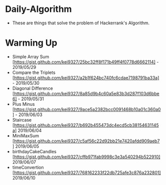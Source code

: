 # Daily-Algorithm
- These are things that solve the problem of Hackerrank's Algorithm.

# Warming Up
  * Simple Array Sum [https://gist.github.com/kei9327/25bc32ff8f171b49ff4f0778d6662114] - 2019/05/29
  * Compare the Triplets [https://gist.github.com/kei9327/a2b1f624bc740fc6cdae7198791ba33a] - 2019/05/30
  * Diagonal Difference [https://gist.github.com/kei9327/8a85d9b4c60a5e83b3d287f103d6bbe6] - 2019/05/31
  * Plus Minus [https://gist.github.com/kei9327/9ace5a2382bcc0091468b10a01c360a0] - 2019/06/03
  * Staircase [https://gist.github.com/kei9327/b692b455473dc4ecd5cb38154631145a] 2019/06/04
  * MiniMaxSum [https://gist.github.com/kei9327/c5af56c22d92bb21e7420afdd909aeb7] 2019/06/05
  * birthdayCakeCandles [https://gist.github.com/kei9327/cffb971fab9998c3e3a540294b522910] 2019/06/07
  * timeConvertion [https://gist.github.com/kei9327/768162233f22db725afe3c876a232801] 2019/06/10
  
 
